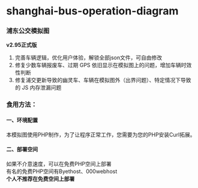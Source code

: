 # shanghai-bus-operation-diagram
### 浦东公交模拟图
**v2.95正式版**
1. 完善车辆逻辑，优化用户体验，解锁全部json文件，可自由修改
2. 修复少数车辆报废车、过期 GPS 依旧显示在模拟图上的问题，增加车辆时效性判断
3. 修复浦交更新导致的幽灵车、车辆在模拟图外（出界问题）、特定情况下导致的 JS 内存泄漏问题
### 食用方法：
#### 一、环境配置
本模拟图使用PHP制作，为了让程序正常工作，您需要为您的PHP安装Curl拓展。
#### 二、部署空间
如果不介意速度，可以在免费PHP空间上部署<br/>
有名的免费PHP空间有Byethost、000webhost<br/>
**个人不推荐在免费空间上部署**

